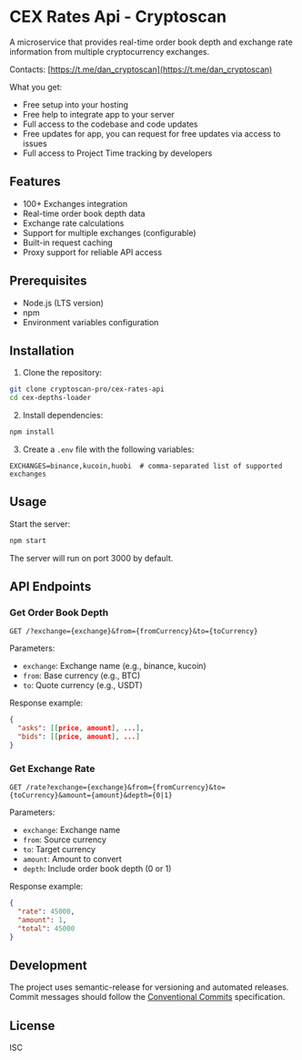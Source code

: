 # CEX Rates Api - Cryptoscan

A microservice that provides real-time order book depth and exchange rate information from multiple cryptocurrency exchanges.

Contacts: [https://t.me/dan_cryptoscan](https://t.me/dan_cryptoscan)

What you get:

- Free setup into your hosting
- Free help to integrate app to your server
- Full access to the codebase and code updates
- Free updates for app, you can request for free updates via access to issues
- Full access to Project Time tracking by developers

## Features

- 100+ Exchanges integration
- Real-time order book depth data
- Exchange rate calculations
- Support for multiple exchanges (configurable)
- Built-in request caching
- Proxy support for reliable API access

## Prerequisites

- Node.js (LTS version)
- npm
- Environment variables configuration

## Installation

1. Clone the repository:
```bash
git clone cryptoscan-pro/cex-rates-api
cd cex-depths-loader
```

2. Install dependencies:
```bash
npm install
```

3. Create a `.env` file with the following variables:
```env
EXCHANGES=binance,kucoin,huobi  # comma-separated list of supported exchanges
```

## Usage

Start the server:
```bash
npm start
```

The server will run on port 3000 by default.

## API Endpoints

### Get Order Book Depth

```
GET /?exchange={exchange}&from={fromCurrency}&to={toCurrency}
```

Parameters:
- `exchange`: Exchange name (e.g., binance, kucoin)
- `from`: Base currency (e.g., BTC)
- `to`: Quote currency (e.g., USDT)

Response example:
```json
{
  "asks": [[price, amount], ...],
  "bids": [[price, amount], ...]
}
```

### Get Exchange Rate

```
GET /rate?exchange={exchange}&from={fromCurrency}&to={toCurrency}&amount={amount}&depth={0|1}
```

Parameters:
- `exchange`: Exchange name
- `from`: Source currency
- `to`: Target currency
- `amount`: Amount to convert
- `depth`: Include order book depth (0 or 1)

Response example:
```json
{
  "rate": 45000,
  "amount": 1,
  "total": 45000
}
```

## Development

The project uses semantic-release for versioning and automated releases. Commit messages should follow the [Conventional Commits](https://www.conventionalcommits.org/) specification.

## License

ISC

